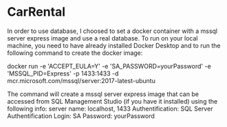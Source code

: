# CarRental

In order to use database, I choosed to set a docker container with a mssql server express image and use a real database. 
To run on your local machine, you need to have already installed Docker Desktop and to run the following command to create the docker image:

docker run -e 'ACCEPT_EULA=Y' -e 'SA_PASSWORD=yourPassword' -e 'MSSQL_PID=Express' -p 1433:1433 -d mcr.microsoft.com/mssql/server:2017-latest-ubuntu

The command will create a mssql server express image that can be accessed from SQL Management Studio (if you have it installed) using the following info:
server name: localhost, 1433
Authentification: SQL Server Authentification
Login: SA
Password: yourPassword

